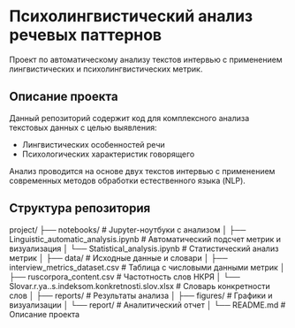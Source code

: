 # Психолингвистический анализ речевых паттернов

Проект по автоматическому анализу текстов интервью с применением лингвистических и психолингвистических метрик.

## Описание проекта

Данный репозиторий содержит код для комплексного анализа текстовых данных с целью выявления:
- Лингвистических особенностей речи
- Психологических характеристик говорящего

Анализ проводится на основе двух текстов интервью с применением современных методов обработки естественного языка (NLP).

## Структура репозитория

project/
├── notebooks/ # Jupyter-ноутбуки с анализом
│ ├── Linguistic_automatic_analysis.ipynb # Автоматический подсчет метрик и визуализация
│ └── Statistical_analysis.ipynb # Статистический анализ метрик
│
├── data/ # Исходные данные и словари
│ ├── interview_metrics_dataset.csv # Таблица с числовыми данными метрик
│ ├── ruscorpora_content.csv # Частотность слов НКРЯ
│ └── Slovar.r.ya..s.indeksom.konkretnosti.slov.xlsx # Словарь конкретности слов
│
├── reports/ # Результаты анализа
│ ├── figures/ # Графики и визуализации
│ └── report/ # Аналитический отчет
│
└── README.md # Описание проекта
